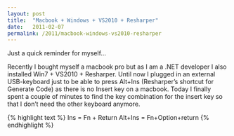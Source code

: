 ```yaml
---
layout: post
title:  "Macbook + Windows + VS2010 + Resharper"
date:   2011-02-07
permalink: /2011/macbook-windows-vs2010-resharper
---
```


Just a quick reminder for myself…

Recently I bought myself a macbook pro but as I am a .NET developer I also
installed Win7 + VS2010 + Resharper. Until now I plugged in an external
USB-keyboard just to be able to press Alt+Ins (Resharper’s shortcut for
Generate Code) as there is no Insert key on a macbook. Today I finally spent
a couple of minutes to find the key combination for the insert key so that
I don’t need the other keyboard anymore.

{% highlight text %}
Ins = Fn + Return
Alt+Ins = Fn+Option+return
{% endhighlight %}
